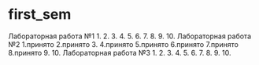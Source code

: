# first_sem
Лабораторная работа №1
1.
2.
3.
4.
5.
6.
7.
8.
9.
10.
Лабораторная работа №2
1.принято
2.принято
3.
4.принято
5.принято
6.принято
7.принято
8.принято
9.
10.
Лабораторная работа №3
1.
2.
3.
4.
5.
6.
7.
8.
9.
10.
